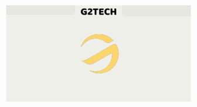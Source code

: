 [![G2tech](https://raw.githubusercontent.com/G2Tech-co/.github/main/profile/profile.png)](https://g2tech.co)
